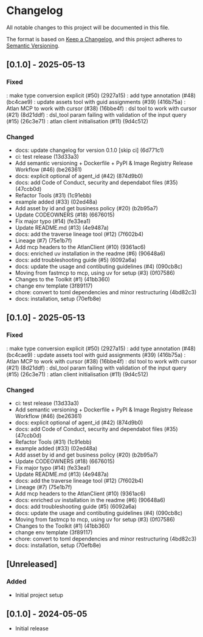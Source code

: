 # Changelog

All notable changes to this project will be documented in this file.

The format is based on [Keep a Changelog](https://keepachangelog.com/en/1.1.0/),
and this project adheres to [Semantic Versioning](https://semver.org/spec/v2.0.0.html).

## [0.1.0] - 2025-05-13

### Fixed

: make type conversion explicit (#50) (2927a15)
: add type annotation (#48) (bc4cae9)
: update assets tool with guid assignments (#39) (416b75a)
: Atlan MCP to work with cursor (#38) (16bbe4f)
: dsl tool to work with cursor (#21) (8d21ddf)
: dsl_tool param failing with validation of the input query (#15) (26c3e71)
: atlan client initialisation (#11) (9d4c512)


### Changed

* docs: update changelog for version 0.1.0 [skip ci] (6d771c1)
* ci: test release (13d33a3)
* Add semantic versioning + Dockerfile + PyPI & Image Registry Release Workflow (#46) (be26361)
* docs: explicit optional of agent_id (#42) (874d9b0)
* docs: add Code of Conduct, security and dependabot files (#35) (47ccb0d)
* Refactor Tools (#31) (1c91ebb)
* example added (#33) (02ed48a)
* Add asset by id and get business policy (#20) (b2b95a7)
* Update CODEOWNERS (#18) (6676015)
* Fix major typo (#14) (fe33ea1)
* Update README.md (#13) (4e9487a)
* docs: add the traverse lineage tool (#12) (7f602b4)
* Lineage (#7) (75e1b7f)
* Add mcp headers to the AtlanClient (#10) (9361ac6)
* docs: enriched uv installation in the readme (#6) (90648a6)
* docs: add troubleshooting guide (#5) (6092a6a)
* docs: update the usage and contibuting guidelines (#4) (090cb8c)
* Moving from fastmcp to mcp, using uv for setup (#3) (0f07586)
* Changes to the Toolkit (#1) (41bb360)
* change env template (3f89117)
* chore: convert to toml dependencies and minor restructuring (4bd82c3)
* docs: installation, setup (70efb8e)



## [0.1.0] - 2025-05-13

### Fixed

: make type conversion explicit (#50) (2927a15)
: add type annotation (#48) (bc4cae9)
: update assets tool with guid assignments (#39) (416b75a)
: Atlan MCP to work with cursor (#38) (16bbe4f)
: dsl tool to work with cursor (#21) (8d21ddf)
: dsl_tool param failing with validation of the input query (#15) (26c3e71)
: atlan client initialisation (#11) (9d4c512)


### Changed

* ci: test release (13d33a3)
* Add semantic versioning + Dockerfile + PyPI & Image Registry Release Workflow (#46) (be26361)
* docs: explicit optional of agent_id (#42) (874d9b0)
* docs: add Code of Conduct, security and dependabot files (#35) (47ccb0d)
* Refactor Tools (#31) (1c91ebb)
* example added (#33) (02ed48a)
* Add asset by id and get business policy (#20) (b2b95a7)
* Update CODEOWNERS (#18) (6676015)
* Fix major typo (#14) (fe33ea1)
* Update README.md (#13) (4e9487a)
* docs: add the traverse lineage tool (#12) (7f602b4)
* Lineage (#7) (75e1b7f)
* Add mcp headers to the AtlanClient (#10) (9361ac6)
* docs: enriched uv installation in the readme (#6) (90648a6)
* docs: add troubleshooting guide (#5) (6092a6a)
* docs: update the usage and contibuting guidelines (#4) (090cb8c)
* Moving from fastmcp to mcp, using uv for setup (#3) (0f07586)
* Changes to the Toolkit (#1) (41bb360)
* change env template (3f89117)
* chore: convert to toml dependencies and minor restructuring (4bd82c3)
* docs: installation, setup (70efb8e)



## [Unreleased]

### Added
- Initial project setup

## [0.1.0] - 2024-05-05
- Initial release
